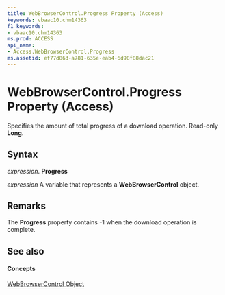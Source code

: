 ```yaml
---
title: WebBrowserControl.Progress Property (Access)
keywords: vbaac10.chm14363
f1_keywords:
- vbaac10.chm14363
ms.prod: ACCESS
api_name:
- Access.WebBrowserControl.Progress
ms.assetid: ef77d863-a781-635e-eab4-6d98f88dac21
---
```



# WebBrowserControl.Progress Property (Access)

Specifies the amount of total progress of a download operation. Read-only  **Long**.


## Syntax

 _expression_. **Progress**

 _expression_ A variable that represents a **WebBrowserControl** object.


## Remarks

The  **Progress** property contains -1 when the download operation is complete.


## See also


#### Concepts


[WebBrowserControl Object](webbrowsercontrol-object-access.md)

